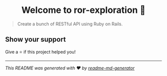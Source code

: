 <h1 align="center">Welcome to ror-exploration 👋</h1>
<p>
</p>

> Create a bunch of RESTful API using Ruby on Rails.

## Show your support

Give a ⭐️ if this project helped you!

***
_This README was generated with ❤️ by [readme-md-generator](https://github.com/kefranabg/readme-md-generator)_